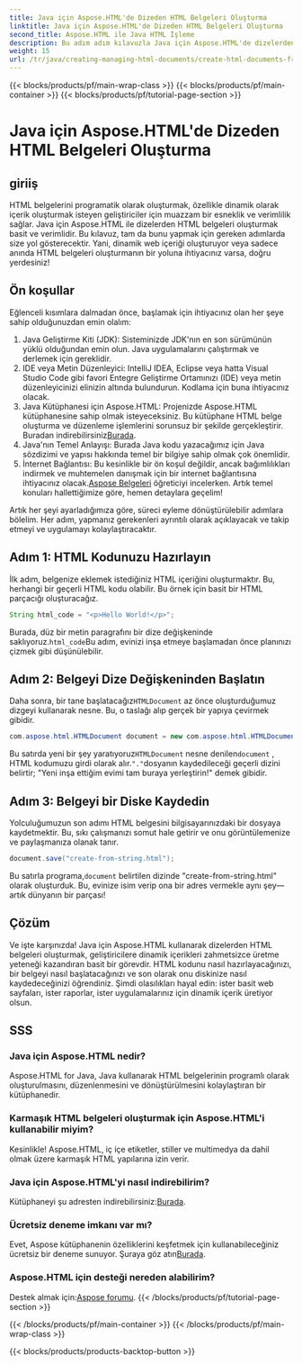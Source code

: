 ```yaml
---
title: Java için Aspose.HTML'de Dizeden HTML Belgeleri Oluşturma
linktitle: Java için Aspose.HTML'de Dizeden HTML Belgeleri Oluşturma
second_title: Aspose.HTML ile Java HTML İşleme
description: Bu adım adım kılavuzla Java için Aspose.HTML'de dizelerden HTML belgelerinin nasıl oluşturulacağını öğrenin.
weight: 15
url: /tr/java/creating-managing-html-documents/create-html-documents-from-string/
---
```


{{< blocks/products/pf/main-wrap-class >}}
{{< blocks/products/pf/main-container >}}
{{< blocks/products/pf/tutorial-page-section >}}

# Java için Aspose.HTML'de Dizeden HTML Belgeleri Oluşturma

## giriiş
HTML belgelerini programatik olarak oluşturmak, özellikle dinamik olarak içerik oluşturmak isteyen geliştiriciler için muazzam bir esneklik ve verimlilik sağlar. Java için Aspose.HTML ile dizelerden HTML belgeleri oluşturmak basit ve verimlidir. Bu kılavuz, tam da bunu yapmak için gereken adımlarda size yol gösterecektir. Yani, dinamik web içeriği oluşturuyor veya sadece anında HTML belgeleri oluşturmanın bir yoluna ihtiyacınız varsa, doğru yerdesiniz!
## Ön koşullar
Eğlenceli kısımlara dalmadan önce, başlamak için ihtiyacınız olan her şeye sahip olduğunuzdan emin olalım:
1. Java Geliştirme Kiti (JDK): Sisteminizde JDK'nın en son sürümünün yüklü olduğundan emin olun. Java uygulamalarını çalıştırmak ve derlemek için gereklidir.
2. IDE veya Metin Düzenleyici: IntelliJ IDEA, Eclipse veya hatta Visual Studio Code gibi favori Entegre Geliştirme Ortamınızı (IDE) veya metin düzenleyicinizi elinizin altında bulundurun. Kodlama için buna ihtiyacınız olacak.
3.  Java Kütüphanesi için Aspose.HTML: Projenizde Aspose.HTML kütüphanesine sahip olmak isteyeceksiniz. Bu kütüphane HTML belge oluşturma ve düzenleme işlemlerini sorunsuz bir şekilde gerçekleştirir. Buradan indirebilirsiniz[Burada](https://releases.aspose.com/html/java/).
4. Java'nın Temel Anlayışı: Burada Java kodu yazacağımız için Java sözdizimi ve yapısı hakkında temel bir bilgiye sahip olmak çok önemlidir.
5.  İnternet Bağlantısı: Bu kesinlikle bir ön koşul değildir, ancak bağımlılıkları indirmek ve muhtemelen danışmak için bir internet bağlantısına ihtiyacınız olacak.[Aspose Belgeleri](https://reference.aspose.com/html/java/) öğreticiyi incelerken.
Artık temel konuları hallettiğimize göre, hemen detaylara geçelim!

Artık her şeyi ayarladığımıza göre, süreci eyleme dönüştürülebilir adımlara bölelim. Her adım, yapmanız gerekenleri ayrıntılı olarak açıklayacak ve takip etmeyi ve uygulamayı kolaylaştıracaktır.
## Adım 1: HTML Kodunuzu Hazırlayın

İlk adım, belgenize eklemek istediğiniz HTML içeriğini oluşturmaktır. Bu, herhangi bir geçerli HTML kodu olabilir. Bu örnek için basit bir HTML parçacığı oluşturacağız.
```java
String html_code = "<p>Hello World!</p>";
```
 Burada, düz bir metin paragrafını bir dize değişkeninde saklıyoruz.`html_code`Bu adım, evinizi inşa etmeye başlamadan önce planınızı çizmek gibi düşünülebilir.
## Adım 2: Belgeyi Dize Değişkeninden Başlatın

 Daha sonra, bir tane başlatacağız`HTMLDocument` az önce oluşturduğumuz dizgeyi kullanarak nesne. Bu, o taslağı alıp gerçek bir yapıya çevirmek gibidir.
```java
com.aspose.html.HTMLDocument document = new com.aspose.html.HTMLDocument(html_code, ".");
```
 Bu satırda yeni bir şey yaratıyoruz`HTMLDocument` nesne denilen`document` , HTML kodumuzu girdi olarak alır.`"."`dosyanın kaydedileceği geçerli dizini belirtir; "Yeni inşa ettiğim evimi tam buraya yerleştirin!" demek gibidir.
## Adım 3: Belgeyi bir Diske Kaydedin

Yolculuğumuzun son adımı HTML belgesini bilgisayarınızdaki bir dosyaya kaydetmektir. Bu, sıkı çalışmanızı somut hale getirir ve onu görüntülemenize ve paylaşmanıza olanak tanır.
```java
document.save("create-from-string.html");
```
 Bu satırla programa,`document` belirtilen dizinde "create-from-string.html" olarak oluşturduk. Bu, evinize isim verip ona bir adres vermekle aynı şey—artık dünyanın bir parçası!
## Çözüm
Ve işte karşınızda! Java için Aspose.HTML kullanarak dizelerden HTML belgeleri oluşturmak, geliştiricilere dinamik içerikleri zahmetsizce üretme yeteneği kazandıran basit bir görevdir. HTML kodunu nasıl hazırlayacağınızı, bir belgeyi nasıl başlatacağınızı ve son olarak onu diskinize nasıl kaydedeceğinizi öğrendiniz. Şimdi olasılıkları hayal edin: ister basit web sayfaları, ister raporlar, ister uygulamalarınız için dinamik içerik üretiyor olsun.
## SSS
### Java için Aspose.HTML nedir?
Aspose.HTML for Java, Java kullanarak HTML belgelerinin programlı olarak oluşturulmasını, düzenlenmesini ve dönüştürülmesini kolaylaştıran bir kütüphanedir.
### Karmaşık HTML belgeleri oluşturmak için Aspose.HTML'i kullanabilir miyim?
Kesinlikle! Aspose.HTML, iç içe etiketler, stiller ve multimedya da dahil olmak üzere karmaşık HTML yapılarına izin verir.
### Java için Aspose.HTML'yi nasıl indirebilirim?
 Kütüphaneyi şu adresten indirebilirsiniz:[Burada](https://releases.aspose.com/html/java/).
### Ücretsiz deneme imkanı var mı?
 Evet, Aspose kütüphanenin özelliklerini keşfetmek için kullanabileceğiniz ücretsiz bir deneme sunuyor. Şuraya göz atın[Burada](https://releases.aspose.com/).
### Aspose.HTML için desteği nereden alabilirim?
 Destek almak için:[Aspose forumu](https://forum.aspose.com/c/html/29).
{{< /blocks/products/pf/tutorial-page-section >}}

{{< /blocks/products/pf/main-container >}}
{{< /blocks/products/pf/main-wrap-class >}}

{{< blocks/products/products-backtop-button >}}
